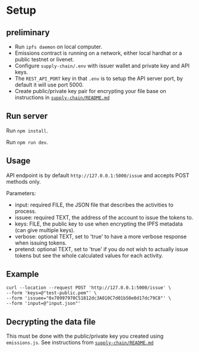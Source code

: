 # Setup

## preliminary

* Run `ipfs daemon` on local computer.
* Emissions contract is running on a network, either local hardhat or a public testnet or livenet.
* Configure `supply-chain/.env` with issuer wallet and private key and API keys.
* The `REST_API_PORT` key in that `.env` is to setup the API server port, by default it will use port 5000.
* Create public/private key pair for encrypting your file base on instructions in [`supply-chain/README.md`](../README.md)

## Run server

Run `npm install`.

Run `npm run dev`.

## Usage

API endpoint is by default `http://127.0.0.1:5000/issue` and accepts POST methods only.

Parameters:

* input: required FILE, the JSON file that describes the activities to process.
* issuee: required TEXT, the address of the account to issue the tokens to.
* keys: FILE, the public key to use when encrypting the IPFS metadata (can give multiple keys).
* verbose: optional TEXT, set to 'true' to have a more verbose response when issuing tokens.
* pretend: optional TEXT, set to 'true' if you do not wish to actually issue tokens but see the whole calculated values for each activity.

## Example

```
curl --location --request POST 'http://127.0.0.1:5000/issue' \
--form 'keys=@"test-public.pem"' \
--form 'issuee="0x70997970C51812dc3A010C7d01b50e0d17dc79C8"' \
--form 'input=@"input.json"'
```

## Decrypting the data file

This must be done with the public/private key you created using `emissions.js`.  See instructions from [`supply-chain/README.md`](../README.md)

